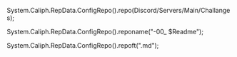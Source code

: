 System.Caliph.RepData.ConfigRepo().repo(Discord/Servers/Main/Challanges);

System.Caliph.RepData.ConfigRepo().reponame("-00_ $Readme");

System.Caliph.RepData.ConfigRepo().repoft(".md");
